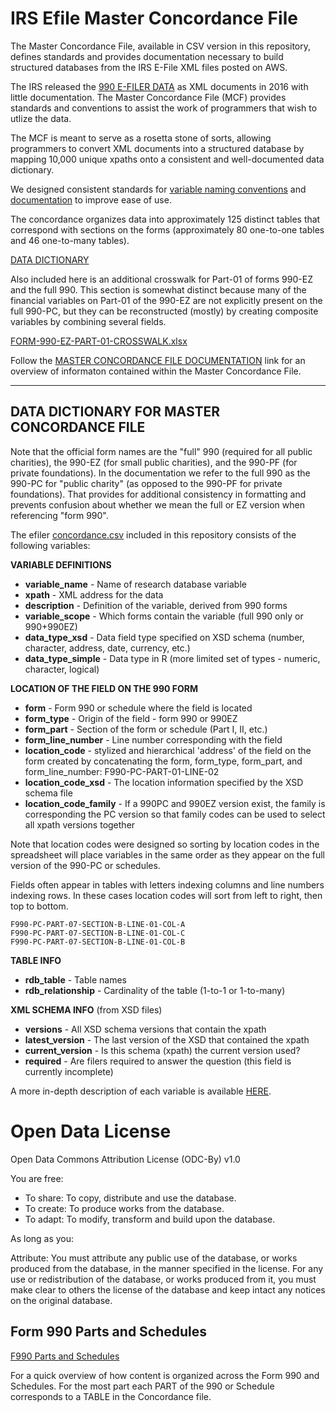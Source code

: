 # IRS Efile Master Concordance File

The Master Concordance File, available in CSV version in this repository, defines standards and provides documentation necessary to build structured databases from the IRS E-File XML files posted on AWS.

The IRS released the [990 E-FILER DATA](https://aws.amazon.com/public-datasets/irs-990/) as XML documents in 2016 with little documentation. The Master Concordance File (MCF) provides standards and conventions to assist the work of programmers that wish to utlize the data.

The MCF is meant to serve as a rosetta stone of sorts, allowing programmers to convert XML documents into a structured database by mapping 10,000 unique xpaths onto a consistent and well-documented data dictionary.

We designed consistent standards for [variable naming conventions](00-documentation/VARNAMES.md) and [documentation](https://github.com/Nonprofit-Open-Data-Collective/irs-efile-master-concordance-file/blob/master/00-documentation/Instructions%20for%20Updating%20Concordance%20v3.2.pdf) to improve ease of use. 

The concordance organizes data into approximately 125 distinct tables that correspond with sections on the forms (approximately 80 one-to-one tables and 46 one-to-many tables).  

[DATA DICTIONARY](https://nonprofit-open-data-collective.github.io/irs990efile/data-dictionary/data-dictionary.html)

Also included here is an additional crosswalk for Part-01 of forms 990-EZ and the full 990. This section is somewhat distinct because many of the financial variables on Part-01 of the 990-EZ are not explicitly present on the full 990-PC, but they can be reconstructed (mostly) by creating composite variables by combining several fields.  

[FORM-990-EZ-PART-01-CROSSWALK.xlsx](https://github.com/Nonprofit-Open-Data-Collective/irs-efile-master-concordance-file/blob/master/FORM-990-EZ-PART-01-CROSSWALK-v1.xlsx)

Follow the [MASTER CONCORDANCE FILE DOCUMENTATION](https://nonprofit-open-data-collective.github.io/irs-efile-master-concordance-file/) link for an overview of informaton contained within the Master Concordance File.

--- 

## DATA DICTIONARY FOR MASTER CONCORDANCE FILE

Note that the official form names are the "full" 990 (required for all public charities), the 990-EZ (for small public charities), and the 990-PF (for private foundations). In the documentation we refer to the full 990 as the 990-PC for "public charity" (as opposed to the 990-PF for private foundations). That provides for additional consistency in formatting and prevents confusion about whether we mean the full or EZ version when referencing "form 990".  

The efiler [concordance.csv](concordance.csv) included in this repository consists of the following variables:

**VARIABLE DEFINITIONS**

* **variable_name** - Name of research database variable 
* **xpath** - XML address for the data 
* **description** - Definition of the variable, derived from 990 forms  
* **variable_scope** - Which forms contain the variable (full 990 only or 990+990EZ) 
* **data_type_xsd** - Data field type specified on XSD schema (number, character, address, date, currency, etc.) 
* **data_type_simple** - Data type in R (more limited set of types - numeric, character, logical)

**LOCATION OF THE FIELD ON THE 990 FORM** 

* **form** - Form 990 or schedule where the field is located
* **form_type** - Origin of the field - form 990 or 990EZ
* **form_part** - Section of the form or schedule (Part I, II, etc.) 
* **form_line_number** - Line number corresponding with the field 
* **location_code** - stylized and hierarchical 'address' of the field on the form created by concatenating the form, form_type, form_part, and form_line_number: F990-PC-PART-01-LINE-02
* **location_code_xsd** - The location information specified by the XSD schema file
* **location_code_family** - If a 990PC and 990EZ version exist, the family is corresponding the PC version so that family codes can be used to select all xpath versions together 

Note that location codes were designed so sorting by location codes in the spreadsheet will place variables in the same order as they appear on the full version of the 990-PC or schedules. 

Fields often appear in tables with letters indexing columns and line numbers indexing rows. In these cases location codes will sort from left to right, then top to bottom. 

```
F990-PC-PART-07-SECTION-B-LINE-01-COL-A
F990-PC-PART-07-SECTION-B-LINE-01-COL-C
F990-PC-PART-07-SECTION-B-LINE-01-COL-B
```

**TABLE INFO**

* **rdb_table** - Table names 
* **rdb_relationship** - Cardinality of the table (1-to-1 or 1-to-many)  



**XML SCHEMA INFO** (from XSD files)

* **versions** - All XSD schema versions that contain the xpath
* **latest_version** - The last version of the XSD that contained the xpath 
* **current_version** - Is this schema (xpath) the current version used? 
* **required** - Are filers required to answer the question (this field is currently incomplete) 


A more in-depth description of each variable is available [HERE](https://nonprofit-open-data-collective.github.io/irs-efile-master-concordance-file/).


# Open Data License

Open Data Commons Attribution License (ODC-By) v1.0

You are free:

- To share: To copy, distribute and use the database.
- To create: To produce works from the database.
- To adapt: To modify, transform and build upon the database.

As long as you:

Attribute: You must attribute any public use of the database, or works produced from the database, in the manner specified in the license. For any use or redistribution of the database, or works produced from it, you must make clear to others the license of the database and keep intact any notices on the original database.


## Form 990 Parts and Schedules

[F990 Parts and Schedules](https://github.com/Nonprofit-Open-Data-Collective/irs-efile-master-concordance-file/blob/master/f990-parts-and-schedules.md)

For a quick overview of how content is organized across the Form 990 and Schedules. For the most part each PART of the 990 or Schedule corresponds to a TABLE in the Concordance file. 




